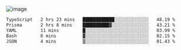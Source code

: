 ![image](https://github-profile-trophy.vercel.app/?username=CMOISDEAD&theme=oldie&row=1&no-frame=true&no-bg=true&margin-w=15&margin-h=15)
<!--START_SECTION:waka-->

```txt
TypeScript   2 hrs 23 mins   ████████████░░░░░░░░░░░░░   48.19 %
Prisma       2 hrs 8 mins    ██████████▓░░░░░░░░░░░░░░   43.21 %
YAML         11 mins         █░░░░░░░░░░░░░░░░░░░░░░░░   03.99 %
Bash         6 mins          ▓░░░░░░░░░░░░░░░░░░░░░░░░   02.15 %
JSON         4 mins          ▒░░░░░░░░░░░░░░░░░░░░░░░░   01.43 %
```

<!--END_SECTION:waka--> 
